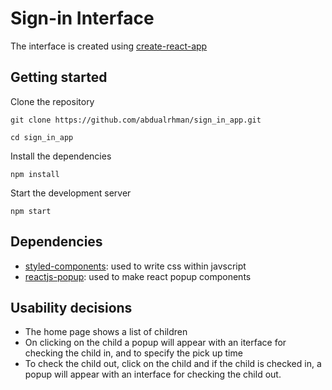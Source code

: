 # Sign-in Interface

The interface is created using [create-react-app](https://github.com/facebook/create-react-app)

## Getting started
Clone the repository

`git clone https://github.com/abdualrhman/sign_in_app.git`

`cd sign_in_app`

Install the dependencies

`npm install`

Start the development server

`npm start`

## Dependencies
* [styled-components](https://github.com/styled-components/styled-components): used to write css within javscript
* [reactjs-popup](https://github.com/yjose/reactjs-popup): used to make react popup components

## Usability decisions

- The home page shows a list of children
- On clicking on the child a popup will appear with an iterface for checking the child in, and to specify the pick up time
- To check the child out, click on the child and if the child is checked in, a popup will appear with an interface for checking the child out.
